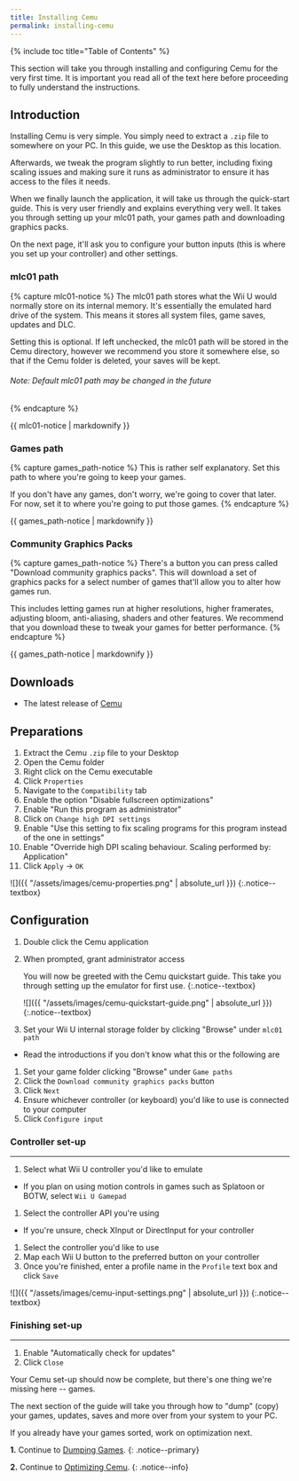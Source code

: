 ```yaml
---
title: Installing Cemu
permalink: installing-cemu
---
```


{% include toc title="Table of Contents" %}

This section will take you through installing and configuring Cemu for the very first time. It is important you read all of the text here before proceeding to fully understand the instructions.

## Introduction

Installing Cemu is very simple. You simply need to extract a `.zip` file to somewhere on your PC. In this guide, we use the Desktop as this location.

Afterwards, we tweak the program slightly to run better, including fixing scaling issues and making sure it runs as administrator to ensure it has access to the files it needs.

When we finally launch the application, it will take us through the quick-start guide. This is very user friendly and explains everything very well. It takes you through setting up your mlc01 path, your games path and downloading graphics packs.

On the next page, it'll ask you to configure your button inputs (this is where you set up your controller) and other settings.

### mlc01 path

{% capture mlc01-notice %}
The mlc01 path stores what the Wii U would normally store on its internal memory. It's essentially the emulated hard drive of the system. This means it stores all system files, game saves, updates and DLC.

Setting this is optional. If left unchecked, the mlc01 path will be stored in the Cemu directory, however we recommend you store it somewhere else, so that if the Cemu folder is deleted, your saves will be kept.

###### _Note: Default mlc01 path may be changed in the future_
{% endcapture %}

<div class="notice--textbox">{{ mlc01-notice | markdownify }}</div>

### Games path

{% capture games_path-notice %}
This is rather self explanatory. Set this path to where you're going to keep your games.

If you don't have any games, don't worry, we're going to cover that later. For now, set it to where you're going to put those games.
{% endcapture %}

<div class="notice--textbox">{{ games_path-notice | markdownify }}</div>

### Community Graphics Packs

{% capture games_path-notice %}
There's a button you can press called "Download community graphics packs". This will download a set of graphics packs for a select number of games that'll allow you to alter how games run.

This includes letting games run at higher resolutions, higher framerates, adjusting bloom, anti-aliasing, shaders and other features. We recommend that you download these to tweak your games for better performance.
{% endcapture %}

<div class="notice--textbox">{{ games_path-notice | markdownify }}</div>

## Downloads

- The latest release of [Cemu](https://cemu.info/#download)

## Preparations

1. Extract the Cemu `.zip` file to your Desktop
1. Open the Cemu folder
1. Right click on the Cemu executable
1. Click `Properties`
1. Navigate to the `Compatibility` tab
1. Enable the option "Disable fullscreen optimizations"
1. Enable "Run this program as administrator"
1. Click on `Change high DPI settings`
1. Enable "Use this setting to fix scaling programs for this program instead of the one in settings"
1. Enable "Override high DPI scaling behaviour. Scaling performed by: Application"
1. Click `Apply` -> `OK`

![]({{ "/assets/images/cemu-properties.png" | absolute_url }})
{:.notice--textbox}

## Configuration

1. Double click the Cemu application
1. When prompted, grant administrator access

    You will now be greeted with the Cemu quickstart guide. This take you through setting up the emulator for first use.
    {:.notice--textbox}

    ![]({{ "/assets/images/cemu-quickstart-guide.png" | absolute_url }})
    {:.notice--textbox}

3. Set your Wii U internal storage folder by clicking "Browse" under `mlc01 path`
  - Read the introductions if you don't know what this or the following are
1. Set your game folder clicking "Browse" under `Game paths`
1. Click the `Download community graphics packs` button
1. Click `Next`
1. Ensure whichever controller (or keyboard) you'd like to use is connected to your computer
1. Click `Configure input`

### Controller set-up
---

1. Select what Wii U controller you'd like to emulate
  - If you plan on using motion controls in games such as Splatoon or BOTW, select `Wii U Gamepad`
1. Select the controller API you're using
  - If you're unsure, check XInput or DirectInput for your controller
1. Select the controller you'd like to use
1. Map each Wii U button to the preferred button on your controller
1. Once you're finished, enter a profile name in the `Profile` text box and click `Save`

![]({{ "/assets/images/cemu-input-settings.png" | absolute_url }})
{:.notice--textbox}

### Finishing set-up
---

1. Enable "Automatically check for updates"
1. Click `Close`

Your Cemu set-up should now be complete, but there's one thing we're missing here -- games.

The next section of the guide will take you through how to "dump" (copy) your games, updates, saves and more over from your system to your PC.

If you already have your games sorted, work on optimization next.

**1.** Continue to [Dumping Games](dumping-games).
{: .notice--primary}

**2.** Continue to [Optimizing Cemu](optimizing-cemu).
{: .notice--info}
